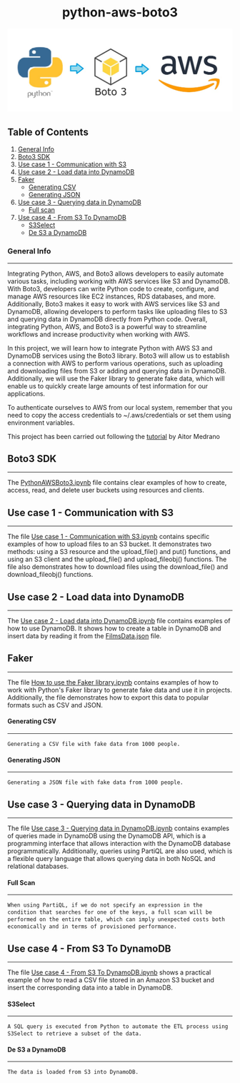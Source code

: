 <h1 align="center">python-aws-boto3</h1>
<img src="img/python-aws-Boto3.jpg">


## Table of Contents
1. [General Info](#General-Info)
2. [Boto3 SDK](#Boto3-SDK)
3. [Use case 1 - Communication with S3](#Use-case-1---Communication-with-S3)
4. [Use case 2 - Load data into DynamoDB](#Use-case-2---Load-data-into-DynamoDB)
5. [Faker](#Faker)
    * [Generating CSV](#Generating-CSV)
    * [Generating JSON](#Generating-JSON)
6. [Use case 3 - Querying data in DynamoDB](#Use-case-3---Querying-data-in-DynamoDB)
    * [Full scan](#Full-Scan)
7. [Use case 4 - From S3 To DynamoDB](#Use-case-4---From-S3-To-DynamoDB)
    * [S3Select](#S3Select)
    * [De S3 a DynamoDB](#De-S3-a-DynamoDB)

### General Info
***
Integrating Python, AWS, and Boto3 allows developers to easily automate various tasks, including working with AWS services like S3 and DynamoDB. With Boto3, developers can write Python code to create, configure, and manage AWS resources like EC2 instances, RDS databases, and more. Additionally, Boto3 makes it easy to work with AWS services like S3 and DynamoDB, allowing developers to perform tasks like uploading files to S3 and querying data in DynamoDB directly from Python code. Overall, integrating Python, AWS, and Boto3 is a powerful way to streamline workflows and increase productivity when working with AWS.

In this project, we will learn how to integrate Python with AWS S3 and DynamoDB services using the Boto3 library. Boto3 will allow us to establish a connection with AWS to perform various operations, such as uploading and downloading files from S3 or adding and querying data in DynamoDB. Additionally, we will use the Faker library to generate fake data, which will enable us to quickly create large amounts of test information for our applications.

<div class="alert alert-block alert-info">
To authenticate ourselves to AWS from our local system, remember that you need to copy the access credentials to ~/.aws/credentials or set them using environment variables.
</div>

This project has been carried out following the <a href="https://aitor-medrano.github.io/bigdata2122/apuntes/ingesta05python.html#referencias">tutorial</a> by Aitor Medrano


## Boto3 SDK
***
The <a href="PythonAWSBoto3.ipynb">PythonAWSBoto3.ipynb</a> file contains clear examples of how to create, access, read, and delete user buckets using resources and clients.

## Use case 1 - Communication with S3
***
The file <a href="Use case 1 - Communication with S3.ipynb">Use case 1 - Communication with S3.ipynb</a> contains specific examples of how to upload files to an S3 bucket. It demonstrates two methods: using a S3 resource and the upload_file() and put() functions, and using an S3 client and the upload_file() and upload_fileobj() functions. The file also demonstrates how to download files using the download_file() and download_fileobj() functions.

## Use case 2 - Load data into DynamoDB
***
The <a href="Use case 2 - Load data into DynamoDB.ipynb">Use case 2 - Load data into DynamoDB.ipynb</a> file contains examples of how to use DynamoDB. It shows how to create a table in DynamoDB and insert data by reading it from the <a href="data/FilmsData.json">FilmsData.json</a> file.

## Faker
***
The file <a href="How to use the Faker library.ipynb">How to use the Faker library.ipynb</a> contains examples of how to work with Python's Faker library to generate fake data and use it in projects. Additionally, the file demonstrates how to export this data to popular formats such as CSV and JSON.

#### Generating CSV
***
    Generating a CSV file with fake data from 1000 people.

#### Generating JSON
***
    Generating a JSON file with fake data from 1000 people.

## Use case 3 - Querying data in DynamoDB
***
The file <a href="Use case 3 - Querying data in DynamoDB.ipynb">Use case 3 - Querying data in DynamoDB.ipynb</a> contains examples of queries made in DynamoDB using the DynamoDB API, which is a programming interface that allows interaction with the DynamoDB database programmatically. Additionally, queries using PartiQL are also used, which is a flexible query language that allows querying data in both NoSQL and relational databases.

#### Full Scan
***
    When using PartiQL, if we do not specify an expression in the condition that searches for one of the keys, a full scan will be performed on the entire table, which can imply unexpected costs both economically and in terms of provisioned performance.
## Use case 4 - From S3 To DynamoDB
***
The file <a href="Use case 4 - From S3 To DynamoDB.ipynb">Use case 4 - From S3 To DynamoDB.ipynb</a> shows a practical example of how to read a CSV file stored in an Amazon S3 bucket and insert the corresponding data into a table in DynamoDB.

#### S3Select
***
    A SQL query is executed from Python to automate the ETL process using S3Select to retrieve a subset of the data.
#### De S3 a DynamoDB
***
    The data is loaded from S3 into DynamoDB.

